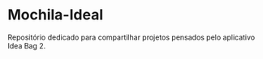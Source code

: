 # Mochila-Ideal
Repositório dedicado para compartilhar projetos pensados pelo aplicativo Idea Bag 2.
